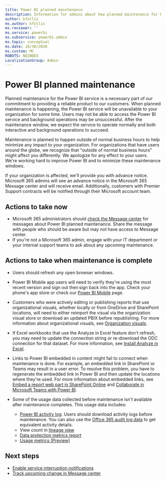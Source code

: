 ```yaml
---
title: Power BI planned maintenance
description: Information for admins about how planned maintenance for Power BI affects their organization and next steps they may need to take.
author: kfollis
ms.author: kfollis
ms.reviewer: ''
ms.service: powerbi
ms.subservice: powerbi-admin
ms.topic: conceptual
ms.date: 10/30/2020
ms.custom: MC
ROBOTS: NOINDEX
LocalizationGroup: Admin
---
```

# Power BI planned maintenance

Planned maintenance for the Power BI service is a necessary part of our commitment to providing a reliable product to our customers. When planned maintenance is happening, the Power BI service will be unavailable to your organization for some time. Users may not be able to access the Power BI service and background operations may be unsuccessful. After the maintenance window, we expect the service to operate normally and both interactive and background operations to succeed.  

Maintenance is planned to happen outside of normal business hours to help minimize any impact to your organization. For organizations that have users around the globe, we recognize that "outside of normal business hours" might affect you differently. We apologize for any effect to your users. We're working hard to improve Power BI and to minimize these maintenance windows.

If your organization is affected, we'll provide you with advance notice. Microsoft 365 admins will see an advance notice in the Microsoft 365 Message center and will receive email. Additionally, customers with Premier Support contracts will be notified through their Microsoft account team.

## Actions to take now

* Microsoft 365 administrators should [check the Message center](https://admin.microsoft.com/Adminportal/Home#/MessageCenter) for messages about Power BI planned maintenance. Share the message with people who should be aware but may not have access to Message center.
* If you're not a Microsoft 365 admin, engage with your IT department or your internal support teams to ask about any upcoming maintenance.

## Actions to take when maintenance is complete

* Users should refresh any open browser windows.
* Power BI Mobile app users will need to verify they're using the most recent version and sign out then sign back into the app. Check your phone's app store or check our [Power BI Mobile](https://powerbi.microsoft.com/mobile/) page.
* Customers who were actively editing or publishing reports that use organizational visuals, whether locally or from OneDrive and SharePoint locations, will need to either reimport the visual via the organization visual store or download an updated PBIX before republishing. For more information about organizational visuals, see  [Organization visuals](organizational-visuals.md).
* If Excel workbooks that use the Analyze in Excel feature don't refresh, you may need to update the connection string or re-download the ODC connection for that dataset. For more information, see [Install Analyze in Excel](../collaborate-share/desktop-troubleshooting-analyze-in-excel.md#install-analyze-in-excel).
* Links to Power BI embedded in content might fail to connect when maintenance is done. For example, an embedded link in SharePoint or Teams may result in a user error. To resolve this problem, you have to regenerate the embedded link in Power BI and then update the locations where they're used. For more information about embedded links, see [Embed a report web part in SharePoint Online](../collaborate-share/service-embed-report-spo.md) and [Collaborate in Microsoft Teams with Power BI](../collaborate-share/service-collaborate-microsoft-teams.md).
* Some of the usage data collected before maintenance isn't available after maintenance completes. This usage data includes:

  * [Power BI activity log](service-admin-auditing.md#use-the-activity-log). Users should download activity logs before maintenance. You can also use the [Office 365 audit log data](service-admin-auditing.md#access-your-audit-logs) to get equivalent activity details.
  * View count in [lineage view](../collaborate-share/service-data-lineage.md#explore-lineage-view)
  * [Data protection metrics report](service-security-data-protection-metrics-report.md)
  * [Usage metrics (Preview)](../collaborate-share/service-modern-usage-metrics.md)

## Next steps

* [Enable service interruption notifications](service-interruption-notifications.md)
* [Track upcoming change in Message center](/microsoft-365/admin/manage/message-center)